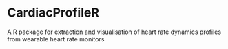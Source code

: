 # CardiacProfileR
A R package for extraction and visualisation of heart rate dynamics profiles from wearable heart rate monitors
